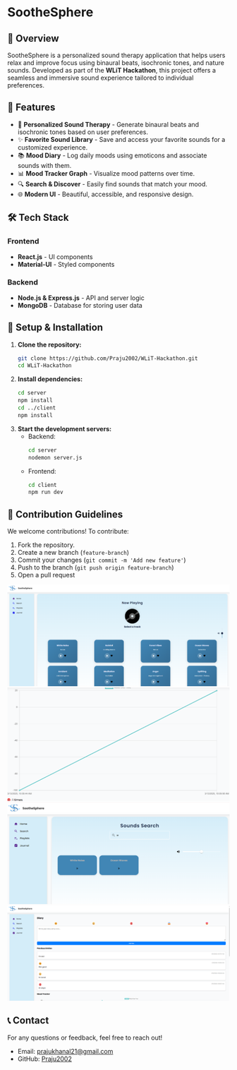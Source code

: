 # SootheSphere

## 🌿 Overview
SootheSphere is a personalized sound therapy application that helps users relax and improve focus using binaural beats, isochronic tones, and nature sounds. Developed as part of the **WLiT Hackathon**, this project offers a seamless and immersive sound experience tailored to individual preferences.

## 🚀 Features
- 🎵 **Personalized Sound Therapy** - Generate binaural beats and isochronic tones based on user preferences.
- ✨ **Favorite Sound Library** - Save and access your favorite sounds for a customized experience.
- 📚 **Mood Diary** - Log daily moods using emoticons and associate sounds with them.
- 📊 **Mood Tracker Graph** - Visualize mood patterns over time.
- 🔍 **Search & Discover** - Easily find sounds that match your mood.
- 🌐 **Modern UI** - Beautiful, accessible, and responsive design.

## 🛠 Tech Stack
### Frontend
- **React.js** - UI components
- **Material-UI** - Styled components

### Backend
- **Node.js & Express.js** - API and server logic
- **MongoDB** - Database for storing user data



## 🔧 Setup & Installation
1. **Clone the repository:**
   ```sh
   git clone https://github.com/Praju2002/WLiT-Hackathon.git
   cd WLiT-Hackathon
   ```
2. **Install dependencies:**
   ```sh
   cd server
   npm install
   cd ../client
   npm install
   ```
3. **Start the development servers:**
   - Backend:
     ```sh
     cd server
     nodemon server.js
     ```
   - Frontend:
     ```sh
     cd client
     npm run dev
     ```

## 📌 Contribution Guidelines
We welcome contributions! To contribute:
1. Fork the repository.
2. Create a new branch (`feature-branch`)
3. Commit your changes (`git commit -m 'Add new feature'`)
4. Push to the branch (`git push origin feature-branch`)
5. Open a pull request


![Local Image](./client/src/assets/ph1.png)
![Local Image](./client/src/assets/ph3.png)
![Local Image](./client/src/assets/ph4.png)
![Local Image](./client/src/assets/ph2.png)


## 📞 Contact
For any questions or feedback, feel free to reach out!
- Email: prajukhanal21@gmail.com
- GitHub: [Praju2002](https://github.com/Praju2002)

